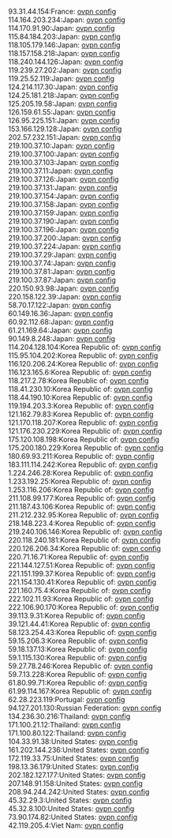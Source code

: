 93.31.44.154:France: [ovpn config](vpn/93_31_44_154.ovpn)  
114.164.203.234:Japan: [ovpn config](vpn/114_164_203_234.ovpn)  
114.170.91.90:Japan: [ovpn config](vpn/114_170_91_90.ovpn)  
115.84.184.203:Japan: [ovpn config](vpn/115_84_184_203.ovpn)  
118.105.179.146:Japan: [ovpn config](vpn/118_105_179_146.ovpn)  
118.157.158.218:Japan: [ovpn config](vpn/118_157_158_218.ovpn)  
118.240.144.126:Japan: [ovpn config](vpn/118_240_144_126.ovpn)  
119.239.27.202:Japan: [ovpn config](vpn/119_239_27_202.ovpn)  
119.25.52.119:Japan: [ovpn config](vpn/119_25_52_119.ovpn)  
124.214.117.30:Japan: [ovpn config](vpn/124_214_117_30.ovpn)  
124.25.181.218:Japan: [ovpn config](vpn/124_25_181_218.ovpn)  
125.205.19.58:Japan: [ovpn config](vpn/125_205_19_58.ovpn)  
126.159.61.55:Japan: [ovpn config](vpn/126_159_61_55.ovpn)  
126.95.225.151:Japan: [ovpn config](vpn/126_95_225_151.ovpn)  
153.166.129.128:Japan: [ovpn config](vpn/153_166_129_128.ovpn)  
202.57.232.151:Japan: [ovpn config](vpn/202_57_232_151.ovpn)  
219.100.37.10:Japan: [ovpn config](vpn/219_100_37_10.ovpn)  
219.100.37.100:Japan: [ovpn config](vpn/219_100_37_100.ovpn)  
219.100.37.103:Japan: [ovpn config](vpn/219_100_37_103.ovpn)  
219.100.37.11:Japan: [ovpn config](vpn/219_100_37_11.ovpn)  
219.100.37.126:Japan: [ovpn config](vpn/219_100_37_126.ovpn)  
219.100.37.131:Japan: [ovpn config](vpn/219_100_37_131.ovpn)  
219.100.37.154:Japan: [ovpn config](vpn/219_100_37_154.ovpn)  
219.100.37.158:Japan: [ovpn config](vpn/219_100_37_158.ovpn)  
219.100.37.159:Japan: [ovpn config](vpn/219_100_37_159.ovpn)  
219.100.37.190:Japan: [ovpn config](vpn/219_100_37_190.ovpn)  
219.100.37.196:Japan: [ovpn config](vpn/219_100_37_196.ovpn)  
219.100.37.200:Japan: [ovpn config](vpn/219_100_37_200.ovpn)  
219.100.37.224:Japan: [ovpn config](vpn/219_100_37_224.ovpn)  
219.100.37.29:Japan: [ovpn config](vpn/219_100_37_29.ovpn)  
219.100.37.74:Japan: [ovpn config](vpn/219_100_37_74.ovpn)  
219.100.37.81:Japan: [ovpn config](vpn/219_100_37_81.ovpn)  
219.100.37.87:Japan: [ovpn config](vpn/219_100_37_87.ovpn)  
220.150.93.98:Japan: [ovpn config](vpn/220_150_93_98.ovpn)  
220.158.122.39:Japan: [ovpn config](vpn/220_158_122_39.ovpn)  
58.70.17.122:Japan: [ovpn config](vpn/58_70_17_122.ovpn)  
60.149.16.36:Japan: [ovpn config](vpn/60_149_16_36.ovpn)  
60.92.112.68:Japan: [ovpn config](vpn/60_92_112_68.ovpn)  
61.21.169.64:Japan: [ovpn config](vpn/61_21_169_64.ovpn)  
90.149.8.248:Japan: [ovpn config](vpn/90_149_8_248.ovpn)  
114.204.128.104:Korea Republic of: [ovpn config](vpn/114_204_128_104.ovpn)  
115.95.104.202:Korea Republic of: [ovpn config](vpn/115_95_104_202.ovpn)  
116.120.206.24:Korea Republic of: [ovpn config](vpn/116_120_206_24.ovpn)  
116.123.165.6:Korea Republic of: [ovpn config](vpn/116_123_165_6.ovpn)  
118.217.2.78:Korea Republic of: [ovpn config](vpn/118_217_2_78.ovpn)  
118.41.230.10:Korea Republic of: [ovpn config](vpn/118_41_230_10.ovpn)  
118.44.190.10:Korea Republic of: [ovpn config](vpn/118_44_190_10.ovpn)  
119.194.203.3:Korea Republic of: [ovpn config](vpn/119_194_203_3.ovpn)  
121.162.79.83:Korea Republic of: [ovpn config](vpn/121_162_79_83.ovpn)  
121.170.118.207:Korea Republic of: [ovpn config](vpn/121_170_118_207.ovpn)  
121.176.230.229:Korea Republic of: [ovpn config](vpn/121_176_230_229.ovpn)  
175.120.108.198:Korea Republic of: [ovpn config](vpn/175_120_108_198.ovpn)  
175.200.180.229:Korea Republic of: [ovpn config](vpn/175_200_180_229.ovpn)  
180.69.93.211:Korea Republic of: [ovpn config](vpn/180_69_93_211.ovpn)  
183.111.114.242:Korea Republic of: [ovpn config](vpn/183_111_114_242.ovpn)  
1.224.246.28:Korea Republic of: [ovpn config](vpn/1_224_246_28.ovpn)  
1.233.192.25:Korea Republic of: [ovpn config](vpn/1_233_192_25.ovpn)  
1.253.116.206:Korea Republic of: [ovpn config](vpn/1_253_116_206.ovpn)  
211.108.99.177:Korea Republic of: [ovpn config](vpn/211_108_99_177.ovpn)  
211.187.43.106:Korea Republic of: [ovpn config](vpn/211_187_43_106.ovpn)  
211.212.232.95:Korea Republic of: [ovpn config](vpn/211_212_232_95.ovpn)  
218.148.223.4:Korea Republic of: [ovpn config](vpn/218_148_223_4.ovpn)  
219.240.106.146:Korea Republic of: [ovpn config](vpn/219_240_106_146.ovpn)  
220.118.240.181:Korea Republic of: [ovpn config](vpn/220_118_240_181.ovpn)  
220.126.206.34:Korea Republic of: [ovpn config](vpn/220_126_206_34.ovpn)  
220.71.16.71:Korea Republic of: [ovpn config](vpn/220_71_16_71.ovpn)  
221.144.127.51:Korea Republic of: [ovpn config](vpn/221_144_127_51.ovpn)  
221.151.199.37:Korea Republic of: [ovpn config](vpn/221_151_199_37.ovpn)  
221.154.130.41:Korea Republic of: [ovpn config](vpn/221_154_130_41.ovpn)  
221.160.75.4:Korea Republic of: [ovpn config](vpn/221_160_75_4.ovpn)  
222.102.11.93:Korea Republic of: [ovpn config](vpn/222_102_11_93.ovpn)  
222.106.90.170:Korea Republic of: [ovpn config](vpn/222_106_90_170.ovpn)  
39.113.9.31:Korea Republic of: [ovpn config](vpn/39_113_9_31.ovpn)  
39.121.44.41:Korea Republic of: [ovpn config](vpn/39_121_44_41.ovpn)  
58.123.254.43:Korea Republic of: [ovpn config](vpn/58_123_254_43.ovpn)  
59.15.206.3:Korea Republic of: [ovpn config](vpn/59_15_206_3.ovpn)  
59.18.137.13:Korea Republic of: [ovpn config](vpn/59_18_137_13.ovpn)  
59.1.115.130:Korea Republic of: [ovpn config](vpn/59_1_115_130.ovpn)  
59.27.78.246:Korea Republic of: [ovpn config](vpn/59_27_78_246.ovpn)  
59.7.13.228:Korea Republic of: [ovpn config](vpn/59_7_13_228.ovpn)  
61.80.99.71:Korea Republic of: [ovpn config](vpn/61_80_99_71.ovpn)  
61.99.114.167:Korea Republic of: [ovpn config](vpn/61_99_114_167.ovpn)  
62.28.223.119:Portugal: [ovpn config](vpn/62_28_223_119.ovpn)  
94.127.201.130:Russian Federation: [ovpn config](vpn/94_127_201_130.ovpn)  
134.236.30.216:Thailand: [ovpn config](vpn/134_236_30_216.ovpn)  
171.100.21.12:Thailand: [ovpn config](vpn/171_100_21_12.ovpn)  
171.100.80.122:Thailand: [ovpn config](vpn/171_100_80_122.ovpn)  
104.33.91.38:United States: [ovpn config](vpn/104_33_91_38.ovpn)  
161.202.144.236:United States: [ovpn config](vpn/161_202_144_236.ovpn)  
172.119.33.75:United States: [ovpn config](vpn/172_119_33_75.ovpn)  
198.13.36.179:United States: [ovpn config](vpn/198_13_36_179.ovpn)  
202.182.127.177:United States: [ovpn config](vpn/202_182_127_177.ovpn)  
207.148.91.158:United States: [ovpn config](vpn/207_148_91_158.ovpn)  
208.94.244.242:United States: [ovpn config](vpn/208_94_244_242.ovpn)  
45.32.29.3:United States: [ovpn config](vpn/45_32_29_3.ovpn)  
45.32.8.100:United States: [ovpn config](vpn/45_32_8_100.ovpn)  
73.90.174.82:United States: [ovpn config](vpn/73_90_174_82.ovpn)  
42.119.205.4:Viet Nam: [ovpn config](vpn/42_119_205_4.ovpn)  
